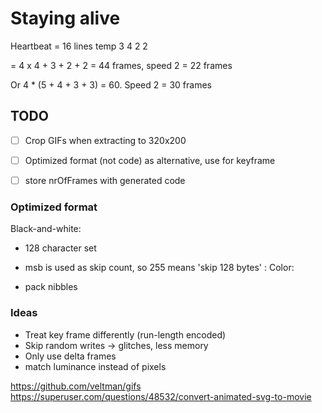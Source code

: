 # Staying alive


Heartbeat = 16 lines temp 3 4 2 2

= 4 x 4 + 3 + 2 + 2 = 44 frames, speed 2 = 22 frames

Or 4 * (5 + 4 + 3 + 3) = 60. Speed 2 = 30 frames

## TODO

- [ ] Crop GIFs when extracting to 320x200
- [ ] Optimized format (not code) as alternative, use for keyframe
- [ ] store nrOfFrames with generated code


### Optimized format

Black-and-white: 

- 128 character set
- msb is used as skip count, so 255 means 'skip 128 bytes'
    :
Color:

- pack nibbles


### Ideas

- Treat key frame differently (run-length encoded)
- Skip random writes -> glitches, less memory
- Only use delta frames
- match luminance instead of pixels


https://github.com/veltman/gifs
https://superuser.com/questions/48532/convert-animated-svg-to-movie
